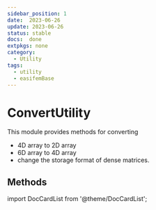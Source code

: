 ```yaml
---
sidebar_position: 1
date:  2023-06-26 
update: 2023-06-26  
status: stable 
docs:  done
extpkgs: none
category: 
  - Utility
tags:
  - utility
  - easifemBase
---
```


# ConvertUtility

This module provides methods for converting

- 4D array to 2D array
- 6D array to 4D array
- change the storage format of dense matrices.

## Methods

import DocCardList from '@theme/DocCardList';

<DocCardList />
